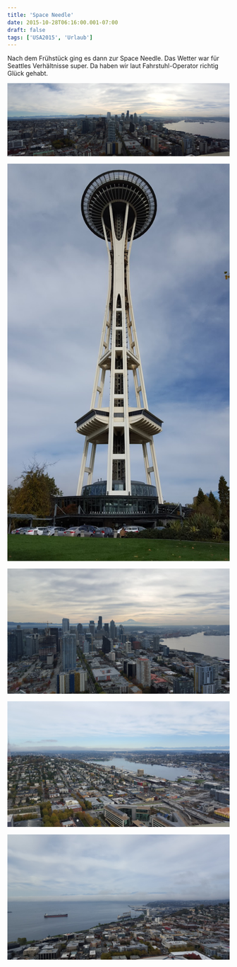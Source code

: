 ```yaml
---
title: 'Space Needle'
date: 2015-10-28T06:16:00.001-07:00
draft: false
tags: ['USA2015', 'Urlaub']
---
```


Nach dem Frühstück ging es dann zur Space Needle. Das Wetter war für Seattles Verhältnisse super. Da haben wir laut Fahrstuhl-Operator richtig Glück gehabt.

![](/urlaub11to15-images/15/1446037909766.jpg)

![](/urlaub11to15-images/15/1446037932322.jpg)

![](/urlaub11to15-images/15/1446037949649.jpg)

![](/urlaub11to15-images/15/1446037973326.jpg)

![](/urlaub11to15-images/15/1446037985096.jpg)